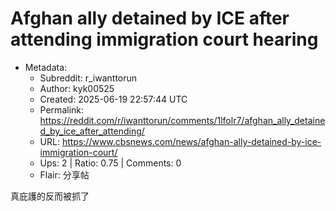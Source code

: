 # Afghan ally detained by ICE after attending immigration court hearing

- Metadata:
  - Subreddit: r_iwanttorun
  - Author: kyk00525
  - Created: 2025-06-19 22:57:44 UTC
  - Permalink: https://reddit.com/r/iwanttorun/comments/1lfolr7/afghan_ally_detained_by_ice_after_attending/
  - URL: https://www.cbsnews.com/news/afghan-ally-detained-by-ice-immigration-court/
  - Ups: 2 | Ratio: 0.75 | Comments: 0
  - Flair: 分享帖


真庇護的反而被抓了

